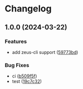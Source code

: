 # Changelog

## 1.0.0 (2024-03-22)


### Features

* add zeus-cli support ([59773bd](https://github.com/htoooth/asdf-zeppos-zeuscli/commit/59773bd0d80d556b5828dfaa89f504913825e886))


### Bug Fixes

* ci ([b509f5f](https://github.com/htoooth/asdf-zeppos-zeuscli/commit/b509f5f8e059e70e5826d84120f5f5649989d2f5))
* test ([19c7c32](https://github.com/htoooth/asdf-zeppos-zeuscli/commit/19c7c32ca0c24ea9fa207c7db60f4bcf512ca4d0))
